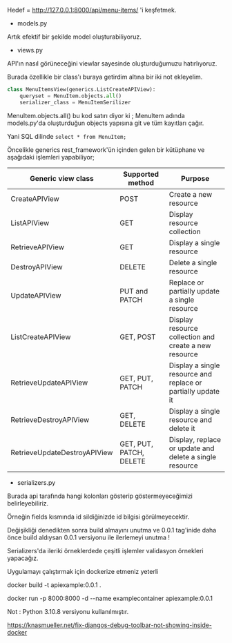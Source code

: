 Hedef = http://127.0.0.1:8000/api/menu-items/ 'i keşfetmek.

* models.py

Artık efektif bir şekilde model oluşturabiliyoruz.

* views.py

API'ın nasıl görüneceğini viewlar sayesinde oluşturduğumuzu hatırlıyoruz.

Burada özellikle bir class'ı buraya getirdim altına bir iki not ekleyelim.

```python
class MenuItemsView(generics.ListCreateAPIView):
    queryset = MenuItem.objects.all()
    serializer_class = MenuItemSerilizer
```

MenuItem.objects.all() bu kod satırı diyor ki ; MenuItem adında models.py'da oluşturduğun objects yapısına git ve tüm kayıtları çağır.

Yani SQL dilinde  ``` select * from MenuItem; ```

Öncelikle generics rest_framework'ün içinden gelen bir kütüphane ve aşağıdaki işlemleri yapabiliyor;

| Generic view class | Supported method | Purpose |
| --- | --- | --- |
| CreateAPIView | POST | Create a new resource |
| ListAPIView | GET | Display resource collection |
| RetrieveAPIView | GET | Display a single resource |
| DestroyAPIView | DELETE | Delete a single resource |
| UpdateAPIView | PUT and PATCH | Replace or partially update a single resource |
| ListCreateAPIView | GET, POST | Display resource collection and create a new resource |
| RetrieveUpdateAPIView | GET, PUT, PATCH | Display a single resource and replace or partially update it |
| RetrieveDestroyAPIView | GET, DELETE | Display a single resource and delete it |
| RetrieveUpdateDestroyAPIView | GET, PUT, PATCH, DELETE | Display, replace or update and delete a single resource |


* serializers.py

Burada api tarafında hangi kolonları gösterip göstermeyeceğimizi belirleyebiliriz.

Örneğin fields kısmında id sildiğinizde id bilgisi görülmeyecektir.

Değişikliği denedikten sonra build almayını unutma ve 0.0.1 tag'inide daha önce build aldıysan 0.0.1 versiyonu ile ilerlemeyi unutma !

Serializers'da ileriki örneklerdede çeşitli işlemler validasyon örnekleri yapacağız.


Uygulamayı çalıştırmak için dockerize etmeniz yeterli

docker build -t apiexample:0.0.1 .

docker run -p 8000:8000 -d --name examplecontainer apiexample:0.0.1


Not : Python 3.10.8 versiyonu kullanılmıştır.

https://knasmueller.net/fix-djangos-debug-toolbar-not-showing-inside-docker
